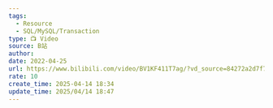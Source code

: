 ```yaml
---
tags:
  - Resource
  - SQL/MySQL/Transaction
type: 📺 Video
source: B站
author: 
date: 2022-04-25
url: https://www.bilibili.com/video/BV1KF411T7ag/?vd_source=84272a2d7f72158b38778819be5bc6ad
rate: 10
create_time: 2025-04-14 18:34
update_time: 2025/04/14 18:47
---
```

